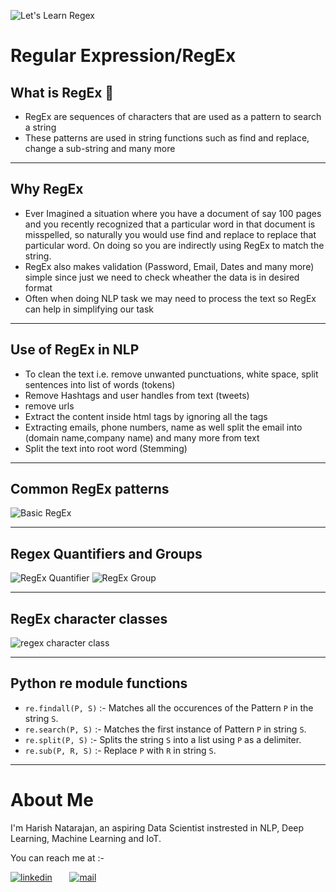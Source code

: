 ![Let's Learn Regex](https://github.com/N-Harish/Open-contributions/blob/master/regex.jpeg)

# Regular Expression/RegEx


## What is RegEx 🤔

* RegEx are sequences of characters that are used as a pattern to search a string
* These patterns are used in string functions such as find and replace, change a sub-string and many more

---------------------------------------------------------------------------------------------------------------------------------------------------------------------------------

## Why RegEx

* Ever Imagined a situation where you have a document of say 100 pages and you recently recognized that a particular word in that document is misspelled, so naturally you would     use find and replace to replace that particular word. On doing so you are indirectly using RegEx to match the string.
* RegEx also makes validation (Password, Email, Dates and many more) simple since just we need to check wheather the data is in desired format
* Often when doing NLP task we may need to process the text so RegEx can help in simplifying our task

---------------------------------------------------------------------------------------------------------------------------------------------------------------------------------

## Use of RegEx in NLP

* To clean the text i.e. remove unwanted punctuations, white space, split sentences into list of words (tokens)
* Remove Hashtags and user handles from text (tweets)
* remove urls 
* Extract the content inside html tags by ignoring all the tags
* Extracting emails, phone numbers, name as well split the email into (domain name,company name) and many more from text
* Split the text into root word (Stemming)

---------------------------------------------------------------------------------------------------------------------------------------------------------------------------------

## Common RegEx patterns 

![Basic RegEx](https://github.com/N-Harish/Open-contributions/blob/master/regular-expression-cheat-sheet.JPG)

---------------------------------------------------------------------------------------------------------------------------------------------------------------------------------

## Regex Quantifiers and Groups


![RegEx Quantifier](https://github.com/N-Harish/Open-contributions/blob/master/RegEx%20quantifiers.JPG)  ![RegEx Group](https://github.com/N-Harish/Open-contributions/blob/master/Regex%20Group.JPG)

---------------------------------------------------------------------------------------------------------------------------------------------------------------------------------

## RegEx character classes

![regex character class](https://github.com/N-Harish/Open-contributions/blob/master/regex%20character%20class.JPG)

---------------------------------------------------------------------------------------------------------------------------------------------------------------------------------

## Python re module functions

* ```re.findall(P, S)``` :- Matches all the occurences of the Pattern ```P``` in the string ```S```.
* ```re.search(P, S)``` :- Matches the first instance of Pattern ```P``` in string ```S```.
* ```re.split(P, S)``` :- Splits the string ```S``` into a list using ```P``` as a delimiter.
* ```re.sub(P, R, S)``` :- Replace ```P``` with ```R``` in string ```S```.

---------------------------------------------------------------------------------------------------------------------------------------------------------------------------------

# About Me

I'm Harish Natarajan, an aspiring Data Scientist instrested in NLP, Deep Learning, Machine Learning and IoT. 

You can reach me at :-

[![linkedin](https://github.com/arpit-dwivedi/arpit-dwivedi.github.io/blob/master/assets/img/Webp.net-resizeimage.png)](https://www.linkedin.com/in/harish-natarajan-82a4b418b/)&nbsp;&nbsp;&nbsp;&nbsp;&nbsp;&nbsp;&nbsp;[![mail](https://github.com/arpit-dwivedi/arpit-dwivedi/blob/master/m1.png)](mailto:harishnatarajan24@gmail.com)

